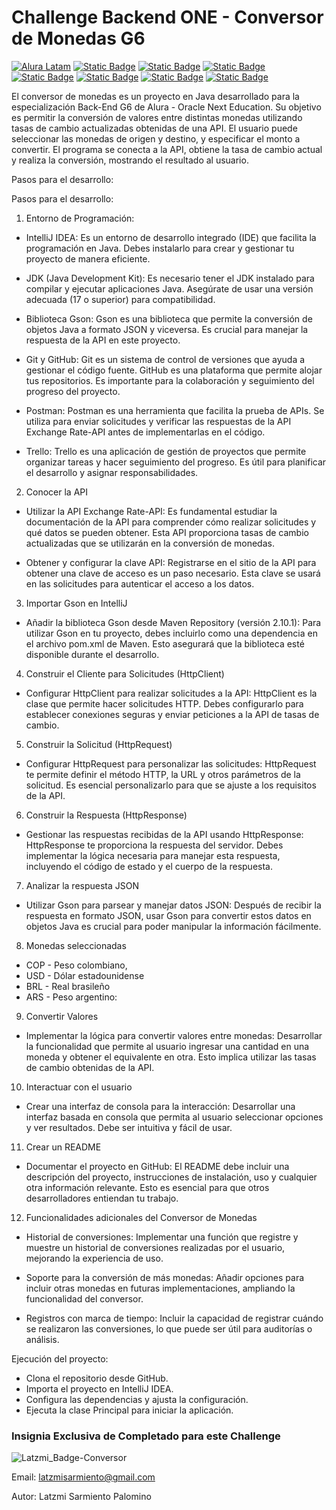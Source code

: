 # Challenge Backend ONE - Conversor de Monedas G6
[![Alura Latam](https://img.shields.io/badge/Alura-Latam-blue?style=flat)](https://www.aluracursos.com/)
[![Static Badge](https://img.shields.io/badge/ONE-Oracle_Next_Education-orange?style=flat&logo=oracle&logoColor=orange)](https://www.oracle.com/co/education/oracle-next-education/) [![Static Badge](https://img.shields.io/badge/IDE-IntelliJ_IDEA-%23ff0534?style=flat&logo=IntelliJ%20IDEA&logoColor=%232196f3)](https://www.jetbrains.com/es-es/idea/) [![Static Badge](https://img.shields.io/badge/Language-Java-%23ff0000?style=flat)](#)
[![Static Badge](https://img.shields.io/badge/Java_Library-Gson_%2F_Json-blue?style=flat&logo=json)](https://mvnrepository.com/artifact/com.google.code.gson/gson)
[![Static Badge](https://img.shields.io/badge/API-Exchange_Rate_API-%23e90000?style=flat)](https://www.exchangerate-api.com/docs/java-currency-api)
[![Static Badge](https://img.shields.io/badge/test-status-%23009929?logo=github)](#)
[![Static Badge](https://img.shields.io/badge/license-MIT-blue)](#)

El conversor de monedas es un proyecto en Java desarrollado para la especialización Back-End G6 de Alura - Oracle Next Education. Su objetivo es permitir la conversión de valores entre distintas monedas utilizando tasas de cambio actualizadas obtenidas de una API. El usuario puede seleccionar las monedas de origen y destino, y especificar el monto a convertir. El programa se conecta a la API, obtiene la tasa de cambio actual y realiza la conversión, mostrando el resultado al usuario.

Pasos para el desarrollo:

Pasos para el desarrollo:
1. Entorno de Programación:
- IntelliJ IDEA:
Es un entorno de desarrollo integrado (IDE) que facilita la programación en Java. Debes instalarlo para crear y gestionar tu proyecto de manera eficiente.

- JDK (Java Development Kit):
Es necesario tener el JDK instalado para compilar y ejecutar aplicaciones Java. Asegúrate de usar una versión adecuada (17 o superior) para compatibilidad.

- Biblioteca Gson:
Gson es una biblioteca que permite la conversión de objetos Java a formato JSON y viceversa. Es crucial para manejar la respuesta de la API en este proyecto.

- Git y GitHub:
Git es un sistema de control de versiones que ayuda a gestionar el código fuente. GitHub es una plataforma que permite alojar tus repositorios. Es importante para la colaboración y seguimiento del progreso del proyecto.

- Postman:
Postman es una herramienta que facilita la prueba de APIs. Se utiliza para enviar solicitudes y verificar las respuestas de la API Exchange Rate-API antes de implementarlas en el código.

- Trello:
Trello es una aplicación de gestión de proyectos que permite organizar tareas y hacer seguimiento del progreso. Es útil para planificar el desarrollo y asignar responsabilidades.


2. Conocer la API
- Utilizar la API Exchange Rate-API:
Es fundamental estudiar la documentación de la API para comprender cómo realizar solicitudes y qué datos se pueden obtener. Esta API proporciona tasas de cambio actualizadas que se utilizarán en la conversión de monedas.

- Obtener y configurar la clave API:
Registrarse en el sitio de la API para obtener una clave de acceso es un paso necesario. Esta clave se usará en las solicitudes para autenticar el acceso a los datos.

3. Importar Gson en IntelliJ
- Añadir la biblioteca Gson desde Maven Repository (versión 2.10.1):
Para utilizar Gson en tu proyecto, debes incluirlo como una dependencia en el archivo pom.xml de Maven. Esto asegurará que la biblioteca esté disponible durante el desarrollo.

4. Construir el Cliente para Solicitudes (HttpClient)
- Configurar HttpClient para realizar solicitudes a la API:
HttpClient es la clase que permite hacer solicitudes HTTP. Debes configurarlo para establecer conexiones seguras y enviar peticiones a la API de tasas de cambio.

5. Construir la Solicitud (HttpRequest)
- Configurar HttpRequest para personalizar las solicitudes:
HttpRequest te permite definir el método HTTP, la URL y otros parámetros de la solicitud. Es esencial personalizarlo para que se ajuste a los requisitos de la API.

6. Construir la Respuesta (HttpResponse)
- Gestionar las respuestas recibidas de la API usando HttpResponse:
HttpResponse te proporciona la respuesta del servidor. Debes implementar la lógica necesaria para manejar esta respuesta, incluyendo el código de estado y el cuerpo de la respuesta.

7. Analizar la respuesta JSON
- Utilizar Gson para parsear y manejar datos JSON:
Después de recibir la respuesta en formato JSON, usar Gson para convertir estos datos en objetos Java es crucial para poder manipular la información fácilmente.

8. Monedas seleccionadas
* COP - Peso colombiano,
* USD - Dólar estadounidense
* BRL - Real brasileño
* ARS - Peso argentino:
  
9. Convertir Valores
- Implementar la lógica para convertir valores entre monedas:
Desarrollar la funcionalidad que permite al usuario ingresar una cantidad en una moneda y obtener el equivalente en otra. Esto implica utilizar las tasas de cambio obtenidas de la API.

10. Interactuar con el usuario
- Crear una interfaz de consola para la interacción:
Desarrollar una interfaz basada en consola que permita al usuario seleccionar opciones y ver resultados. Debe ser intuitiva y fácil de usar.

11. Crear un README
- Documentar el proyecto en GitHub:
El README debe incluir una descripción del proyecto, instrucciones de instalación, uso y cualquier otra información relevante. Esto es esencial para que otros desarrolladores entiendan tu trabajo.

12. Funcionalidades adicionales del Conversor de Monedas
- Historial de conversiones:
Implementar una función que registre y muestre un historial de conversiones realizadas por el usuario, mejorando la experiencia de uso.

- Soporte para la conversión de más monedas:
Añadir opciones para incluir otras monedas en futuras implementaciones, ampliando la funcionalidad del conversor.

- Registros con marca de tiempo:
Incluir la capacidad de registrar cuándo se realizaron las conversiones, lo que puede ser útil para auditorías o análisis.


Ejecución del proyecto:
- Clona el repositorio desde GitHub.
- Importa el proyecto en IntelliJ IDEA.
- Configura las dependencias y ajusta la configuración.
- Ejecuta la clase Principal para iniciar la aplicación.
  

### Insignia Exclusiva de Completado para este Challenge 
![Latzmi_Badge-Conversor](https://github.com/user-attachments/assets/9b269dda-f581-4a83-a46d-613badd5433e)


Email: latzmisarmiento@gmail.com

Autor: Latzmi Sarmiento Palomino
